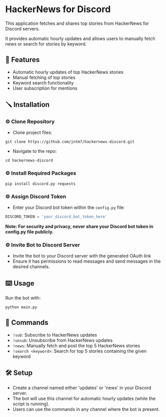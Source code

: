 # HackerNews for Discord

This application fetches and shares top stories from HackerNews for Discord servers. 

It provides automatic hourly updates and allows users to manually fetch news or search for stories by keyword.

## 📢 Features

- Automatic hourly updates of top HackerNews stories
- Manual fetching of top stories
- Keyword search functionality
- User subscription for mentions

## 🪛 Installation

### ⚙️ Clone Repository

- Clone project files:
```
git clone https://github.com/jntm7/hackernews-discord.git
```
- Navigate to the repo:
```
cd hackernews-discord
```

### ⚙️ Install Required Packages

```
pip install discord.py requests
```

### ⚙️ Assign Discord Token

- Enter your Discord bot token within the `config.py` file:

```python
DISCORD_TOKEN = 'your_discord_bot_token_here'
```

**Note: For security and privacy, never share your Discord bot token in config.py file publicly.**

### ⚙️ Invite Bot to Discord Server

- Invite the bot to your Discord server with the generated OAuth link
- Ensure it has permissions to read messages and send messages in the desired channels.

## ⌨️ Usage

Run the bot with:

```
python main.py
```

## 💭 Commands

- `!sub`: Subscribe to HackerNews updates
- `!unsub`: Unsubscribe from HackerNews updates
- `!news`: Manually fetch and post the top 5 HackerNews stories
- `!search <keyword>`: Search for top 5 stories containing the given keyword

## 🛠️ Setup

- Create a channel named either 'updates' or 'news' in your Discord server.
- The bot will use this channel for automatic hourly updates (while the script is running).
- Users can use the commands in any channel where the bot is present.
